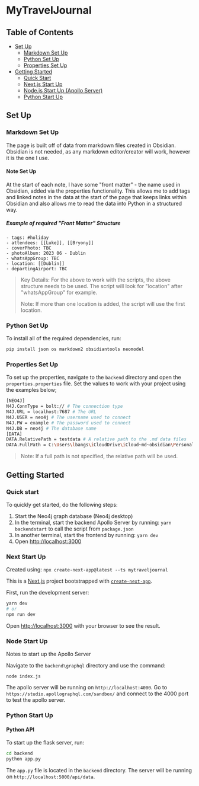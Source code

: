# MyTravelJournal

## Table of Contents

- [Set Up](#set-up)
  - [Markdown Set Up](#markdown-set-up)
  - [Python Set Up](#python-set-up)
  - [Properties Set Up](#properties-set-up)
- [Getting Started](#getting-started)
  - [Quick Start](#quick-start)
  - [Next.js Start Up](#next-start-up)
  - [Node.js Start Up (Apollo Server)](#node-start-up)
  - [Python Start Up](#python-start-up)

## Set Up

### Markdown Set Up

The page is built off of data from markdown files created in Obsidian. Obsidian is not needed, as any markdown editor/creator will work, however it is the one I use.

#### Note Set Up

At the start of each note, I have some "front matter" - the name used in Obsidian, added via the properties functionality. This allows me to add tags and linked notes in the data at the start of the page that keeps links within Obsidian and also allows me to read the data into Python in a structured way.

##### Example of required "Front Matter" Structure

```JS
- tags: #holiday
- attendees: [[Luke]], [[Bryony]]
- coverPhoto: TBC
- photoAlbum: 2023 06 - Dublin
- whatsAppGroup: TBC
- location: [[Dublin]]
- departingAirport: TBC
```

> Key Details: For the above to work with the scripts, the above structure needs to be used. The script will look for "location" after "whatsAppGroup" for example.
>
> Note: If more than one location is added, the script will use the first location.

### Python Set Up

To install all of the required dependencies, run:

```bash
pip install json os markdown2 obsidiantools neomodel
```

### Properties Set Up

To set up the properties, navigate to the `backend` directory and open the `properties.properties` file. Set the values to work with your project using the examples below;

```bash
[NEO4J]
N4J.ConnType = bolt:// # The connection type
N4J.URL = localhost:7687 # The URL
N4J.USER = neo4j # The username used to connect
N4J.PW = example # The password used to connect
N4J.DB = neo4j # The database name
[DATA]
DATA.RelativePath = testdata # A relative path to the .md data files
DATA.FullPath = C:\Users\lbangs\iCloudDrive\iCloud~md~obsidian\Personal Notes # The full path to the .md data files
```

> Note: If a full path is not specified, the relative path will be used.

## Getting Started

### Quick start

To quickly get started, do the following steps:

1. Start the Neo4j graph database (Neo4j desktop)
2. In the terminal, start the backend Apollo Server by running: `yarn backendstart` to call the script from `package.json`
3. In another terminal, start the frontend by running: `yarn dev`
4. Open [http://localhost:3000](http://localhost:3000)

### Next Start Up

Created using: `npx create-next-app@latest --ts mytraveljournal`

This is a [Next.js](https://nextjs.org/) project bootstrapped with [`create-next-app`](https://github.com/vercel/next.js/tree/canary/packages/create-next-app).

First, run the development server:

```bash
yarn dev
# or
npm run dev
```

Open [http://localhost:3000](http://localhost:3000) with your browser to see the result.

### Node Start Up

Notes to start up the Apollo Server

Navigate to the `backend\graphql` directory and use the command:

`node index.js`

The apollo server will be running on `http://localhost:4000`. Go to `https://studio.apollographql.com/sandbox/` and connect to the 4000 port to test the apollo server.

### Python Start Up

#### Python API

To start up the flask server, run:

```bash
cd backend
python app.py
```

The `app.py` file is located in the `backend` directory. The server will be running on `http://localhost:5000/api/data`.
